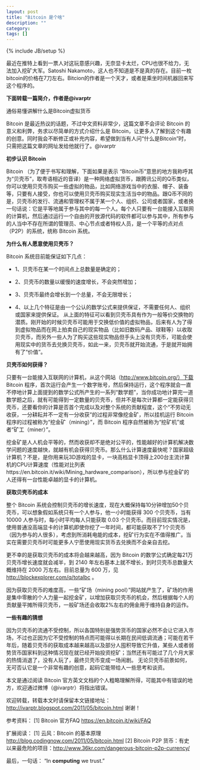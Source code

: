 ```yaml
---
layout: post
title: "Bitcoin 是个啥"
description: ""
category: 
tags: []
---
```

{% include JB/setup %}

最近在推特上看到一票人对这玩意感兴趣，无奈显卡太烂，CPU也很不给力，无法加入挖矿大军。Satoshi Nakamoto，这人也不知道是不是真的存在。目前一枚bitcoin的价格在7刀左右。Bitcion的作者是一个天才，或者是乘坐时间机器回来写这个程序的。

**下面转载一篇简介，作者是@ivarptr**

通俗易懂讲解什么是Bitcoin虚拟货币

Bitcoin 是最近热议的话题，不过中文资料非常少，这篇文章不会评论 Bitcoin 的意义和利弊，务求以尽简单的方式介绍什么是 Bitcoin，让更多人了解到这个有趣的创意。同时我会不断修正或补充内容，希望做到当有人问“什么是Bitcoin”时，只需把这篇文章的网址发给他就行了。@ivarptr

**初步认识 Bitcoin**

Bitcoin （为了便于书写和理解，下面如果是表示 “Bitcoin币”意思的地方我称呼其为“贝壳币”，取粤语相近的音译）是一种网络虚拟货币，跟腾讯公司的Q币类似，你可以使用贝壳币购买一些虚拟的物品，比如网络游戏当中的衣服、帽子、装备等，只要有人接受，你也可以使用贝壳币购买现实生活当中的物品。跟Q币不同的是，贝壳币的发行、流通和管理权不属于某一个人、组织、公司或者国家，或者换一句话说：它是平等地属于参与其中的每一个人。每个人只要有一台能接入互联网的计算机，然后通过运行一个自由的开放源代码的软件都可以参与其中，所有参与的人当中不存在所谓的管理员、中心节点或者特权人员，是一个平等的点对点（P2P）的系统，统称 Bitcoin 系统。

**为什么有人愿意使用贝壳币？**

Bitcoin 系统目前能保证如下几点：

- 1、贝壳币在某一个时间点上总数量是确定的；

- 2、贝壳币的数量以缓慢的速度增长，不会突然增加；

- 3、贝壳币最终会增长到一个总量，不会无限增长；

- 4、以上几个特征是由一个公认的数学公式来提供保证，不需要任何人、组织或国家来提供保证。
从上面的特征可以看到贝壳币具有作为一般等价交换物的潜质。刚开始的时候贝壳币可能用于交换低价值的虚拟物品，后来有人为了得到虚拟物品而在网上拍卖自己的现实物品（比如旧数码产品、球鞋等）以收取贝壳币，而另外一些人为了购买这些现实物品但手头上没有贝壳币，可能会使用现实中的货币去兑换贝壳币，如此一来，贝壳币就开始流通，于是就开始拥有了“价值”。

**贝壳币如何获得？**

只要有一台能接入互联网的计算机，从这个网站（http://www.bitcoin.org/）下载 Bitcoin 程序，首次运行会产生一个数字账号，然后保持运行，这个程序就会一直不停地计算上面提到的数学公式所产生的一系列“数学题”，当你成功地计算完一道数学题之后，就有可能得到一定数量的贝壳币，但并不是每次计算都一定能获得贝壳币，还要看你的计算是否首个完成以及对整个系统的贡献程度，这个“不劳动无收获，一分耕耘并不一定有一分收获”的过程非常像挖金矿，所以挂机运行 Bitcoin 程序的过程被称为“挖金矿（mining）”，而 Bitcoin 程序自然被称为“挖矿机”或者“矿工（miner）”。

挖金矿是人人机会平等的，然而收获却不是绝对公平的，性能越好的计算机解决数学问题的速度越快，就越有机会获得贝壳币。那么什么计算速度最快呢？国家超级计算机？不是，是你用来玩3D游戏的显卡，一块高档显卡顶得上200台主流计算机的CPU计算速度（性能对比列表https://en.bitcoin.it/wiki/Mining_hardware_comparison），所以参与挖金矿的人还得有一台性能卓越的显卡的计算机。

**获取贝壳币的成本**

整个 Bitcoin 系统会控制贝壳币的增长速度，现在大概保持每10分钟增加50个贝壳币，可以想象假如系统只有一个人参与，他一小时能获得 300 个贝壳币，当有 10000 人参与时，每小时平均每人只能获取 0.03 个贝壳币。而目前现实情况是，使用普通没高端显卡的计算机即使你挖了一年时间，都可能获取不了1个贝壳币（因为参与的人很多），考虑到所消耗电能的成本，挖矿行为实在不值得推广。当实在需要贝壳币时可能更多人宁愿使用现实货币去兑换而不会亲自去挖。

更不幸的是获取贝壳币的成本将会越来越高，因为 Bitcoin 的数学公式确定每21万贝壳币增长速度就会减半，到 2140 年左右基本上就不增长，到时贝壳币总数量大概维持在  2000 万左右。目前总量为 600 万，见 http://blockexplorer.com/q/totalbc 。

因为获取贝壳币的难度高，一些“矿场（mining pool）”网站就产生了，矿场的作用是集中零散的个人力量一起挖金矿，以增加获取贝壳币的机会，然后根据每个人的贡献量平摊所得贝壳币，一般矿场还会收取2%左右的佣金用于维持自身的运作。

**一些有趣的猜想**

因为贝壳币的流通不受控制，所以各国特别是强势货币的国家必然不会让它进入市场，不过也正因为它不受控制的特点而可能得以长期在民间低调流通；可能在若干年后，随着贝壳币的获取成本越来越高以及部分人囤积导致它升值，某些人或者弱势货币国家料到这种情况现在就已经开始投资挖矿；当然还有可能过了几个月大家的热情消退了，没有人玩了，最终贝壳币变成一场闹剧。
无论贝壳币前景如何，无可否认它是一个非常有趣的创意，起码它能带给人一些思考和谈资。

本文是通过阅读 Bitcoin 官方英文文档的个人粗略理解所得，可能其中有错误的地方，欢迎通过微博（@ivarptr）将指出错误。

欢迎转载，转载本文时请保留本文链接地址：<a href="http://ivarptr.blogspot.com/2011/05/bitcoin.html">http://ivarptr.blogspot.com/2011/05/bitcoin.html</a>
谢谢！

参考资料：
[1] Bitcoin 官方FAQ <a href="https://en.bitcoin.it/wiki/FAQ">https://en.bitcoin.it/wiki/FAQ</a>

扩展阅读：
[1] 云风：Bitcoin 的基本原理 <a href="http://blog.codingnow.com/2011/05/bitcoin.html">http://blog.codingnow.com/2011/05/bitcoin.html</a>
[2] Bitcoin P2P 货币：有史以来最危险的项目：<a href="http://www.36kr.com/dangerous-bitcoin-p2p-currency/">http://www.36kr.com/dangerous-bitcoin-p2p-currency/</a>

最后，一句话：
“In **computing** we trust.”